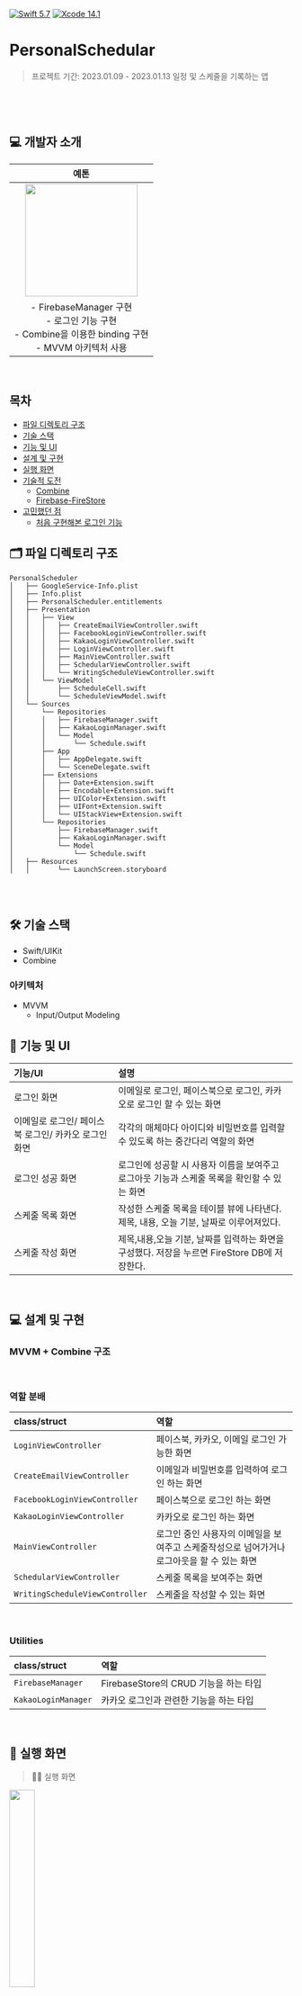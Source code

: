 [![Swift 5.7](https://img.shields.io/badge/swift-5.7-ED523F.svg?style=flat)](https://swift.org/download/) [![Xcode 14.1](https://img.shields.io/badge/Xcode-14.1-ED523F.svg?style=flat&color=blue)](https://swift.org/download/)

# PersonalSchedular  

> 프로젝트 기간: 2023.01.09 - 2023.01.13
> 일정 및 스케줄을 기록하는 앱

&nbsp;


&nbsp;

## 💻 개발자 소개

|예톤|
|:-:|
|<img src="https://avatars.githubusercontent.com/u/98514397?v=4" width="200">|
|- FirebaseManager 구현</br>- 로그인 기능 구현</br>- Combine을 이용한 binding 구현</br>- MVVM 아키텍처 사용|

&nbsp;

## 목차

* [파일 디렉토리 구조](#-파일-디렉토리-구조)
* [기술 스택](#-기술-스택)
* [기능 및 UI](#-기능-및-ui)
* [설계 및 구현](#-설계-및-구현)
* [실행 화면](#-실행-화면)
* [기술적 도전](#-기술적-도전)
    * [Combine](#combine)
    * [Firebase-FireStore](#firebase-firestore)
* [고민했던 점](#-고민했던-점)
    * [처음 구현해본 로그인 기능](#-처음-구현해본-로그인-기능)

## 🗂 파일 디렉토리 구조

```
PersonalScheduler
│   ├── GoogleService-Info.plist
│   ├── Info.plist
│   ├── PersonalScheduler.entitlements
│   ├── Presentation
│   │   ├── View
│   │   │   ├── CreateEmailViewController.swift
│   │   │   ├── FacebookLoginViewController.swift
│   │   │   ├── KakaoLoginViewController.swift
│   │   │   ├── LoginViewController.swift
│   │   │   ├── MainViewController.swift
│   │   │   ├── SchedularViewController.swift
│   │   │   └── WritingScheduleViewController.swift
│   │   └── ViewModel
│   │       ├── ScheduleCell.swift
│   │       └── ScheduleViewModel.swift
│   └── Sources
│       └── Repositories
│       │   ├── FirebaseManager.swift
│       │   ├── KakaoLoginManager.swift
│       │   └── Model
│       │       └── Schedule.swift
│       ├── App
│       │   ├── AppDelegate.swift
│       │   └── SceneDelegate.swift
│       ├── Extensions
│       │   ├── Date+Extension.swift
│       │   ├── Encodable+Extension.swift
│       │   ├── UIColor+Extension.swift
│       │   ├── UIFont+Extension.swift
│       │   └── UIStackView+Extension.swift
│       └── Repositories
│           ├── FirebaseManager.swift
│           ├── KakaoLoginManager.swift
│           └── Model
│               └── Schedule.swift
│   ├── Resources
│   │       └── LaunchScreen.storyboard


```

&nbsp;

## 🛠 기술 스택

* Swift/UIKit
* Combine

### 아키텍처

* MVVM
    * Input/Output Modeling

## 📱 기능 및 UI

|기능/UI|설명|
|:-|:-|
|로그인 화면|이메일로 로그인, 페이스북으로 로그인, 카카오로 로그인 할 수 있는 화면|
|이메일로 로그인/ 페이스북 로그인/ 카카오 로그인 화면|각각의 매체마다 아이디와 비밀번호를 입력할 수 있도록 하는 중간다리 역할의 화면|
|로그인 성공 화면|로그인에 성공할 시 사용자 이름을 보여주고 로그아웃 기능과 스케줄 목록을 확인할 수 있는 화면|
|스케줄 목록 화면|작성한 스케줄 목록을 테이블 뷰에 나타낸다. 제목, 내용, 오늘 기분, 날짜로 이루어져있다.|
|스케줄 작성 화면|제목,내용,오늘 기분, 날짜를 입력하는 화면을 구성했다. 저장을 누르면 FireStore DB에 저장한다.|

&nbsp;

## 💻 설계 및 구현

### MVVM + Combine 구조

&nbsp;

### 역할 분배

|class/struct|역할|
|:-|:-|
|`LoginViewController`|페이스북, 카카오, 이메일 로그인 가능한 화면|
|`CreateEmailViewController`|이메일과 비밀번호를 입력하여 로그인 하는 화면|
|`FacebookLoginViewController`|페이스북으로 로그인 하는 화면|
|`KakaoLoginViewController`|카카오로 로그인 하는 화면|
|`MainViewController`|로그인 중인 사용자의 이메일을 보여주고 스케줄작성으로 넘어가거나 로그아웃을 할 수 있는 화면|
|`SchedularViewController`|스케줄 목록을 보여주는 화면|
|`WritingScheduleViewController`|스케줄을 작성할 수 있는 화면|

&nbsp;

### Utilities
|class/struct|역할|
|:-|:-|
|`FirebaseManager`|FirebaseStore의 CRUD 기능을 하는 타입|
|`KakaoLoginManager`|카카오 로그인과 관련한 기능을 하는 타입|

&nbsp;


## 👀 실행 화면

> 👩‍💻 실행 화면
> 
<img src="https://i.imgur.com/okOPFhG.gif" width="30%">

&nbsp;

> 📘 로그인 화면

<img src="https://i.imgur.com/Xc74Cz8.png" width="30%">

&nbsp;

> 📕 이메일 / 카카오 / 페이스북 로그인 화면

<img src="https://i.imgur.com/4CtfMR1.png" width="30%">
<img src="https://i.imgur.com/rUcsWQz.png" width="30%">
<img src="https://i.imgur.com/ThXPtIY.png" width="30%">

&nbsp;

> 로그인 완료시 

<img src="https://i.imgur.com/1MuBPOf.png" width="30%">

&nbsp;

> 스케줄 목록 보여주는 화면

<img src="https://i.imgur.com/XR0G728.png" width="30%">

&nbsp;

> 스케줄 작성하는 화면

<img src="https://i.imgur.com/cXHvt3F.png" width="30%">

&nbsp;

## 💪🏻 기술적 도전

### Combine

연속된 escaping closure를 피하고, 선언형 프로그래밍을 통한 높은 가독성과 오퍼레이터들을 통한 효율적인 비동기 처리를 위해서 Combine을 사용하였다.


&nbsp;

### Firebase-FireStore

하나의 쿼리에 정렬과 필터링 모두 가능하여 복합적인 쿼리가 가능하고, 대용량 데이터가 자주 읽힐 때 사용하기 좋은 FireStore 데이터베이스를 사용하였다.

&nbsp;

## 😵‍💫 고민했던 점

### 👩‍💻 처음 구현해본 로그인 기능

- 로그인이 되는 원리는 무엇일까?
- 자동 로그인이 되도록 하려면 어떻게 해야 할까?
- 로그인시 이미 FireBase Auth에 계정이 존재할 경우에는 어떻게 처리를 해주어야 할까?

에 대해 고민을 했다.

**OAuth**는 사용자 인증 방식에 대한 업계 표준으로, id나 pw를 노출하지 않고 OAuth를 사용하는 업체의 API 접근 권한을 위임 받는다. 

페이스북으로 사용자가 로그인을 요청하면 페이스북을 페이스북 서비스 제공회사에 토큰을 요청하고, 페이스북 회사는 사용자에게 권한 위임을 확인해달라고 요청한다. 사용자가 위임을 승인하면 이때 페이스북은 토큰을 보내주게 된다.

따라서 이 어플은 사용자의 비밀번호와 아이디를 알지못하지만, 토큰을 부여받음으로써 페이스북의 사용자 정보에 접근할 수 있게 되는 것이다.
이런 토큰을 관리하는 것을 Firebase Auth에서 해주게 된다.


&nbsp;




